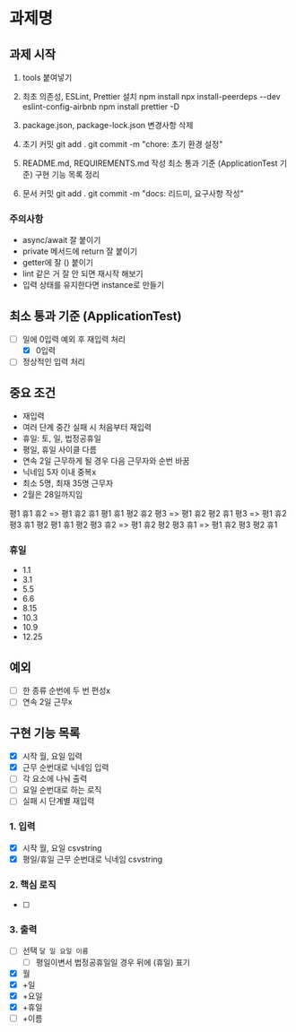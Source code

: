 # 과제명

## 과제 시작

1. tools 붙여넣기

2. 최초 의존성, ESLint, Prettier 설치
  npm install
  npx install-peerdeps --dev eslint-config-airbnb
  npm install prettier -D

3. package.json, package-lock.json 변경사항 삭제

4. 초기 커밋
  git add .
  git commit -m "chore: 초기 환경 설정"

5. README.md, REQUIREMENTS.md 작성
  최소 통과 기준 (ApplicationTest 기준)
  구현 기능 목록 정리

6. 문서 커밋
  git add .
  git commit -m "docs: 리드미, 요구사항 작성"

### 주의사항

- async/await 잘 붙이기
- private 메서드에 return 잘 붙이기
- getter에 잘 () 붙이기
- lint 같은 거 잘 안 되면 재시작 해보기
- 입력 상태를 유지한다면 instance로 만들기

## 최소 통과 기준 (ApplicationTest)

- [ ] 일에 0입력 예외 후 재입력 처리
  - [x] 0입력
- [ ] 정상적인 입력 처리

## 중요 조건

- 재입력
- 여러 단계 중간 실패 시 처음부터 재입력
- 휴일: 토, 일, 법정공휴일
- 평일, 휴일 사이클 다름
- 연속 2일 근무하게 될 경우 다음 근무자와 순번 바꿈
- 닉네임 5자 이내 중복x
- 최소 5명, 최재 35명 근무자
- 2월은 28일까지임

평1 휴1 휴2 => 평1 휴2 휴1
평1 휴1 평2 휴2 평3 => 평1 휴2 평2 휴1 평3 => 평1 휴2 평3 휴1 평2
평1 휴1 평2 평3 휴2 => 평1 휴2 평2 평3 휴1 => 평1 휴2 평3 평2 휴1

### 휴일

- 1.1
- 3.1
- 5.5
- 6.6
- 8.15
- 10.3
- 10.9
- 12.25

## 예외

- [ ] 한 종류 순번에 두 번 편성x
- [ ] 연속 2일 근무x

## 구현 기능 목록

- [x] 시작 월, 요일 입력
- [x] 근무 순번대로 닉네임 입력
- [ ] 각 요소에 나눠 출력
- [ ] 요일 순번대로 하는 로직
- [ ] 실패 시 단계별 재입력

### 1. 입력

- [x] 시작 월, 요일 csvstring
- [x] 평일/휴일 근무 순번대로 닉네임 csvstring

### 2. 핵심 로직

- [ ] 

### 3. 출력

- [ ] 선택 `달 일 요일 이름`
  - [ ] 평일이변서 법정공휴일일 경우 뒤에 (휴일) 표기
- [x] 월
- [x] +일
- [x] +요일
- [x] +휴일
- [ ] +이름
